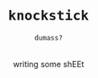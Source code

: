 <h1 align="center"><code>knockstick</code></h1>
<p align="center"><code>dumass?</code></p>

<p align="center">
    <br>writing some shEEt<br>
</p>
